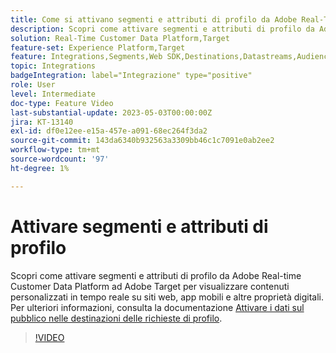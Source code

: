 ```yaml
---
title: Come si attivano segmenti e attributi di profilo da Adobe Real-Time CDP ad Adobe Target?
description: Scopri come attivare segmenti e attributi di profilo da Adobe Real-time Customer Data Platform ad Adobe Target per visualizzare contenuti personalizzati in tempo reale su siti web, app mobili e altre proprietà digitali.
solution: Real-Time Customer Data Platform,Target
feature-set: Experience Platform,Target
feature: Integrations,Segments,Web SDK,Destinations,Datastreams,Audiences,Experience Targeting
topic: Integrations
badgeIntegration: label="Integrazione" type="positive"
role: User
level: Intermediate
doc-type: Feature Video
last-substantial-update: 2023-05-03T00:00:00Z
jira: KT-13140
exl-id: df0e12ee-e15a-457e-a091-68ec264f3da2
source-git-commit: 143da6340b932563a3309bb46c1c7091e0ab2ee2
workflow-type: tm+mt
source-wordcount: '97'
ht-degree: 1%

---
```


# Attivare segmenti e attributi di profilo

Scopri come attivare segmenti e attributi di profilo da Adobe Real-time Customer Data Platform ad Adobe Target per visualizzare contenuti personalizzati in tempo reale su siti web, app mobili e altre proprietà digitali. Per ulteriori informazioni, consulta la documentazione [Attivare i dati sul pubblico nelle destinazioni delle richieste di profilo](https://experienceleague.adobe.com/docs/experience-platform/destinations/ui/activate/activate-profile-request-destinations.html).


>[!VIDEO](https://video.tv.adobe.com/v/3419036/?learn=on)
